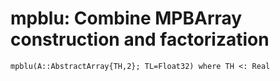 # mpblu: Combine MPBArray construction and factorization
```@docs
mpblu(A::AbstractArray{TH,2}; TL=Float32) where TH <: Real
```
